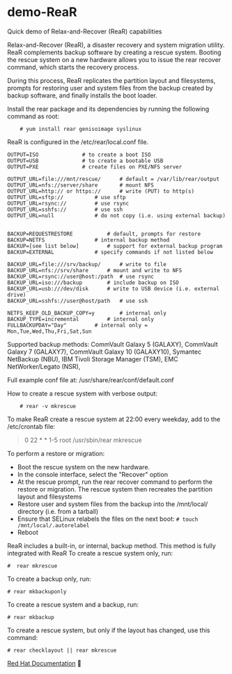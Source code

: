 # demo-ReaR

Quick demo of Relax-and-Recover (ReaR) capabilities

Relax-and-Recover (ReaR), a disaster recovery and system migration utility.  ReaR complements backup software by creating a rescue system. Booting the rescue system on a new hardware allows you to issue the rear recover command, which starts the recovery process.

During this process, ReaR replicates the partition layout and filesystems, prompts for restoring user and system files from the backup created by backup software, and finally installs the boot loader.

Install the rear package and its dependencies by running the following command as root:
```
	# yum install rear genisoimage syslinux
```

ReaR is configured in the /etc/rear/local.conf file.
```
OUTPUT=ISO				# to create a boot ISO
OUTPUT=USB				# to create a bootable USB
OUTPUT=PXE				# create files on PXE/NFS server

OUTPUT_URL=file:///mnt/rescue/		# default = /var/lib/rear/output
OUTPUT_URL=nfs://server/share		# mount NFS
OUTPUT_URL=http:// or https://		# write (PUT) to http(s)
OUTPUT_URL=sftp://			# use sftp
OUTPUT_URL=rsync://			# use rsync
OUTPUT_URL=sshfs://			# use ssh
OUTPUT_URL=null				# do not copy (i.e. using external backup)


BACKUP=REQUESTRESTORE			# default, prompts for restore
BACKUP=NETFS				# internal backup method
BACKUP=[see list below]			# support for external backup program
BACKUP=EXTERNAL				# specify commands if not listed below

BACKUP_URL=file:///srv/backup/		# write to file
BACKUP_URL=nfs://srv/share		# mount and write to NFS
BACKUP_URL=rsync://user@host:/path	# use rsync
BACKUP_URL=iso:///backup		# include backup on ISO
BACKUP_URL=usb:///dev/disk		# write to USB device (i.e. external drive)
BACKUP_URL=sshfs://user@host/path	# use ssh

NETFS_KEEP_OLD_BACKUP_COPY=y		# internal only
BACKUP_TYPE=incremental			# internal only
FULLBACKUPDAY="Day"			# internal only = Mon,Tue,Wed,Thu,Fri,Sat,Sun
```
Supported backup methods:  CommVault Galaxy 5 (GALAXY), CommVault Galaxy 7 (GALAXY7), CommVault Galaxy 10 (GALAXY10), Symantec NetBackup (NBU), IBM Tivoli Storage Manager (TSM), EMC NetWorker/Legato (NSR),

Full example conf file at: /usr/share/rear/conf/default.conf

How to create a rescue system with verbose output:
```
	# rear -v mkrescue
```
To make ReaR create a rescue system at 22:00 every weekday, add to the /etc/crontab file:
>	0 22 * * 1-5 root /usr/sbin/rear mkrescue

To perform a restore or migration:
* Boot the rescue system on the new hardware.
* In the console interface, select the "Recover" option
* At the rescue prompt, run the rear recover command to perform the restore or migration. The rescue system then recreates the partition layout and filesystems
* Restore user and system files from the backup into the /mnt/local/ directory (i.e. from a tarball)
* Ensure that SELinux relabels the files on the next boot: ```# touch /mnt/local/.autorelabel```
* Reboot

ReaR includes a built-in, or internal, backup method. This method is fully integrated with ReaR
To create a rescue system only, run:
```
#  rear mkrescue
```
To create a backup only, run:
```
# rear mkbackuponly
```
To create a rescue system and a backup, run:
```
# rear mkbackup
```
To create a rescue system, but only if the layout has changed, use this command:
```
# rear checklayout || rear mkrescue
```

[Red Hat Documentation](https://access.redhat.com/documentation/en-us/red_hat_enterprise_linux/7/html/system_administrators_guide/ch-relax-and-recover_rear)

